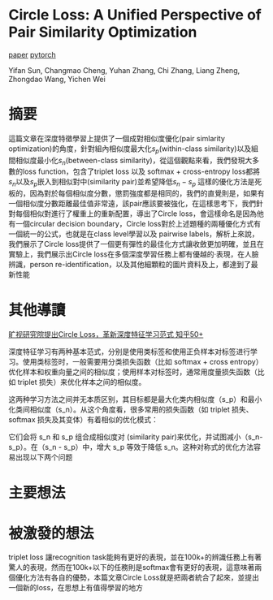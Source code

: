 # Circle Loss: A Unified Perspective of Pair Similarity Optimization

[paper](https://arxiv.org/abs/2002.10857?fbclid=IwAR3TQIQZk22FAkL7uSfx4ZEkQOq-mbQXgcXwE6r32HkTxRAUyUQZ9TOGlqo)
[pytorch](https://github.com/TinyZeaMays/CircleLoss)

Yifan Sun, Changmao Cheng, Yuhan Zhang, Chi Zhang, Liang Zheng, Zhongdao Wang, Yichen Wei

# 摘要

這篇文章在深度特徵學習上提供了一個成對相似度優化(pair simlarity optimization)的角度，針對組內相似度最大化$s_p$(within-class similarity)以及組間相似度最小化$s_n$(between-class similarity)，從這個觀點來看，我們發現大多數的loss function，包含了triplet loss 以及 softmax + cross-entropy loss都將$s_n$以及$s_p$嵌入到相似對中(similarity pair)並希望降低$s_n - s_p$
這樣的優化方法是死板的，因為對於每個相似度分數，懲罰強度都是相同的，我們的直覺則是，如果有一個相似度分數距離最佳值非常遠，該pair應該要被強化，在這樣思考下，我們針對每個相似對進行了權重上的重新配置，導出了Circle loss，會這樣命名是因為他有一個circular decision boundary，Circle loss對於上述題種的兩種優化方式有一個統一的公式，也就是在class level學習以及 pairwise labels，解析上來說，我們展示了Circle loss提供了一個更有彈性的最佳化方式讓收斂更加明確，並且在實驗上，我們展示出Circle loss在多個深度學習任務上都有優越的·表現，在人臉辨識，person re-identification，以及其他細顆粒的圖片資料及上，都達到了最新性能

# 其他導讀

[旷视研究院提出Circle Loss，革新深度特征学习范式 知乎50+](https://zhuanlan.zhihu.com/p/117716663)

深度特征学习有两种基本范式，分别是使用类标签和使用正负样本对标签进行学习。使用类标签时，一般需要用分类损失函数（比如 softmax + cross entropy）优化样本和权重向量之间的相似度；使用样本对标签时，通常用度量损失函数（比如 triplet 损失）来优化样本之间的相似度。

这两种学习方法之间并无本质区别，其目标都是最大化类内相似度（s_p）和最小化类间相似度（s_n）。从这个角度看，很多常用的损失函数（如 triplet 损失、softmax 损失及其变体）有着相似的优化模式：

它们会将 s_n 和 s_p 组合成相似度对 (similarity pair)来优化，并试图减小（s_n-s_p）。在（s_n - s_p）中，增大 s_p 等效于降低 s_n。这种对称式的优化方法容易出现以下两个问题

# 主要想法

# 被激發的想法
triplet loss 讓recognition task能夠有更好的表現，並在100k+的辨識任務上有著驚人的表現，然而在100k+以下的任務則是softmax會有更好的表現，這意味著兩個優化方法有各自的優勢，本篇文章Circle Loss就是把兩者統合了起來，並提出一個新的loss，在思想上有值得學習的地方
